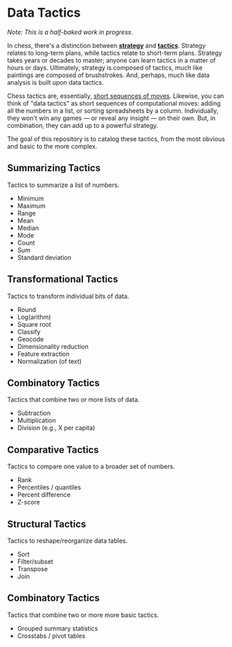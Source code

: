 # Data Tactics

*Note: This is a half-baked work in progress.*

In chess, there's a distinction between [__strategy__](http://en.wikipedia.org/wiki/Chess_strategy) and [__tactics__](http://en.wikipedia.org/wiki/Chess_tactic). Strategy relates to long-term plans, while tactics relate to short-term plans. Strategy takes years or decades to master; anyone can learn tactics in a matter of hours or days. Ultimately, strategy is composed of tactics, much like paintings are composed of brushstrokes. And, perhaps, much like data analysis is built upon data tactics.

Chess tactics are, essentially, [short sequences of moves](http://www.chessfornovices.com/chessstrategyvstactics.html). Likewise, you can think of "data tactics" as short sequences of computational moves: adding all the numbers in a list, or sorting spreadsheets by a column. Individually, they won't win any games — or reveal any insight — on their own. But, in combination, they can add up to a powerful strategy.

The goal of this repository is to catalog these tactics, from the most obvious and basic to the more complex.

## Summarizing Tactics

Tactics to summarize a list of numbers.

- Minimum
- Maximum
- Range
- Mean
- Median
- Mode
- Count
- Sum
- Standard deviation

## Transformational Tactics

Tactics to transform individual bits of data.

- Round
- Log(arithm)
- Square root
- Classify
- Geocode
- Dimensionality reduction
- Feature extraction
- Normalization (of text)

## Combinatory Tactics

Tactics that combine two or more lists of data.

- Subtraction
- Multiplication
- Division (e.g., X per capita)

## Comparative Tactics

Tactics to compare one value to a broader set of numbers.

- Rank
- Percentiles / quantiles
- Percent difference
- Z-score

## Structural Tactics

Tactics to reshape/reorganize data tables.

- Sort
- Filter/subset
- Transpose
- Join
 
## Combinatory Tactics

Tactics that combine two or more more basic tactics.

- Grouped summary statistics
- Crosstabs / pivot tables
